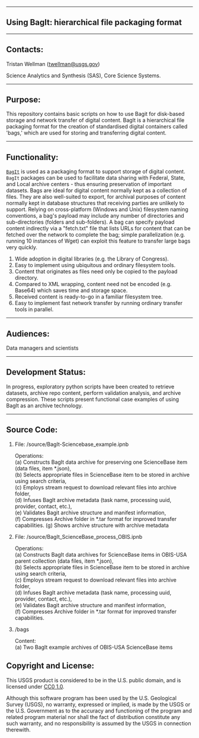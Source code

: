 
-------------------------------------------------
Using BagIt: hierarchical file packaging format 
-------------------------------------------------


-----------
Contacts:
-----------
Tristan Wellman (twellman@usgs.gov)

Science Analytics and Synthesis (SAS), Core Science Systems.




-----------
Purpose:
-----------
This repository contains basic scripts on how to use Bagit for disk-based storage and network transfer of digital content. BagIt is a hierarchical file packaging format for the creation of standardised digital containers called 'bags,' which are used for storing and transferring digital content.

----------------
Functionality:
----------------
[`BagIt`](https://en.wikipedia.org/wiki/BagIt) is used as a packaging format to support storage of digital content. `BagIt` packages can be used to facilitate data sharing with Federal, State, and Local archive centers - thus ensuring preservation of important datasets.  Bags are ideal for digital content normally kept as a collection of files. They are also well-suited to export, for archival purposes of content normally kept in database structures that receiving parties are unlikely to support. Relying on cross-platform (Windows and Unix) filesystem naming conventions, a bag's payload may include any number of directories and sub-directories (folders and sub-folders). A bag can specify payload content indirectly via a "fetch.txt" file that lists URLs for content that can be fetched over the network to complete the bag; simple parallelization (e.g. running 10 instances of Wget) can exploit this feature to transfer large bags very quickly. 

1) Wide adoption in digital libraries (e.g. the Library of Congress).<br />
2) Easy to implement using ubiquitous and ordinary filesystem tools.<br />
3) Content that originates as files need only be copied to the payload directory.<br />
4) Compared to XML wrapping, content need not be encoded (e.g. Base64) which saves time and storage space.<br />
5) Received content is ready-to-go in a familiar filesystem tree.<br />
6) Easy to implement fast network transfer by running ordinary transfer tools in parallel.




-----------
Audiences:
-----------
Data managers and scientists 


-----------
Development Status:
-------------------
In progress, exploratory python scripts have been created to retrieve datasets, archive repo content, perform validation analysis, and archive compression. These scripts present functional case examples of using BagIt as an archive technology. 


-----------
Source Code:
--------------
  1) File: /source/BagIt-Sciencebase_example.ipnb

     Operations: <br />
     (a) Constructs BagIt data archive for preserving one ScienceBase item (data files, item *.json),<br />
     (b) Selects appropriate files in ScienceBase item to be stored in archive using search criteria,<br /> 
     (c) Employs stream request to download relevant files into archive folder,<br />
     (d) Infuses BagIt archive metadata (task name, processing uuid, provider, contact, etc.),<br /> 
     (e) Validates Bagit archive structure and manifest information,<br />
     (f) Compresses Archive folder in *.tar format for improved transfer capabilities.
     (g) Shows archive structure with archive metadata

  2) File: /source/BagIt_ScienceBase_process_OBIS.ipnb
  
     Operations: <br />
     (a) Constructs BagIt data archives for ScienceBase items in OBIS-USA parent collection (data files, item *.json),<br />
     (b) Selects appropriate files in ScienceBase item to be stored in archive using search criteria,<br /> 
     (c) Employs stream request to download relevant files into archive folder,<br />
     (d) Infuses BagIt archive metadata (task name, processing uuid, provider, contact, etc.),<br /> 
     (e) Validates Bagit archive structure and manifest information,<br />
     (f) Compresses Archive folder in *.tar format for improved transfer capabilities.

  3) /bags

     Content: <br />
     (a) Two BagIt example archives of OBIS-USA ScienceBase items
     

Copyright and License:
---------------------
This USGS product is considered to be in the U.S. public domain, and is licensed under
[CC0 1.0](https://creativecommons.org/publicdomain/zero/1.0/).

Although this software program has been used by the U.S. Geological Survey (USGS), no warranty, expressed or implied,
is made by the USGS or the U.S. Government as to the accuracy and functioning of the program and related program
material nor shall the fact of distribution constitute any such warranty, and no responsibility is assumed by the
USGS in connection therewith.
